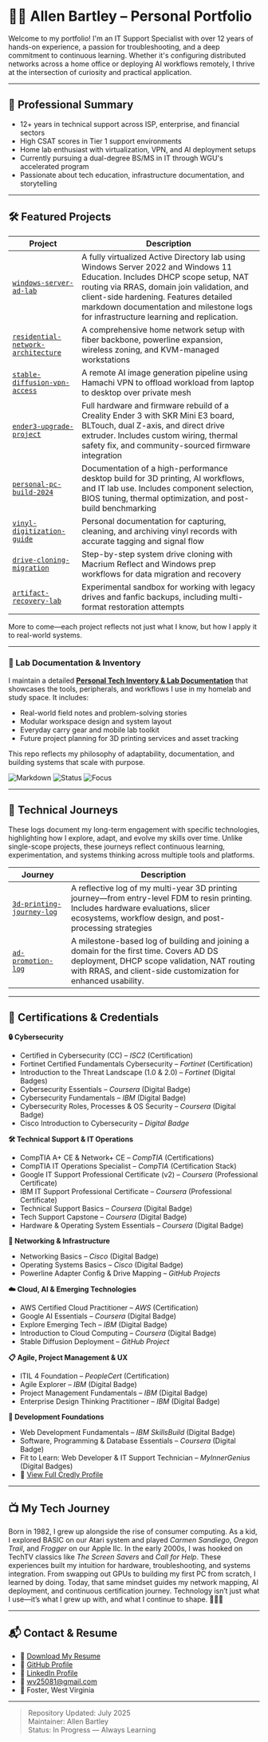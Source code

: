 # 👨‍💻 Allen Bartley – Personal Portfolio

Welcome to my portfolio! I'm an IT Support Specialist with over 12 years of hands-on experience, a passion for troubleshooting, and a deep commitment to continuous learning. Whether it's configuring distributed networks across a home office or deploying AI workflows remotely, I thrive at the intersection of curiosity and practical application.

---

## 🎯 Professional Summary

- 12+ years in technical support across ISP, enterprise, and financial sectors
- High CSAT scores in Tier 1 support environments
- Home lab enthusiast with virtualization, VPN, and AI deployment setups
- Currently pursuing a dual-degree BS/MS in IT through WGU's accelerated program
- Passionate about tech education, infrastructure documentation, and storytelling

---

## 🛠️ Featured Projects

| Project | Description |
|--------|-------------|
| [`windows-server-ad-lab`](https://github.com/Allen-Bartley/windows-server-ad-lab) | A fully virtualized Active Directory lab using Windows Server 2022 and Windows 11 Education. Includes DHCP scope setup, NAT routing via RRAS, domain join validation, and client-side hardening. Features detailed markdown documentation and milestone logs for infrastructure learning and replication. |
| [`residential-network-architecture`](https://github.com/Allen-Bartley/residential-network-architecture) | A comprehensive home network setup with fiber backbone, powerline expansion, wireless zoning, and KVM-managed workstations |
| [`stable-diffusion-vpn-access`](https://github.com/Allen-Bartley/stable-diffusion-vpn-access) | A remote AI image generation pipeline using Hamachi VPN to offload workload from laptop to desktop over private mesh |
| [`ender3-upgrade-project`](https://github.com/Allen-Bartley/ender3-upgrade-project) | Full hardware and firmware rebuild of a Creality Ender 3 with SKR Mini E3 board, BLTouch, dual Z-axis, and direct drive extruder. Includes custom wiring, thermal safety fix, and community-sourced firmware integration |
| [`personal-pc-build-2024`](https://github.com/Allen-Bartley/personal-pc-build-2024) | Documentation of a high-performance desktop build for 3D printing, AI workflows, and IT lab use. Includes component selection, BIOS tuning, thermal optimization, and post-build benchmarking |
| [`vinyl-digitization-guide`](https://github.com/Allen-Bartley/vinyl-digitization-guide) | Personal documentation for capturing, cleaning, and archiving vinyl records with accurate tagging and signal flow |
| [`drive-cloning-migration`](https://github.com/Allen-Bartley/drive-cloning-migration) | Step-by-step system drive cloning with Macrium Reflect and Windows prep workflows for data migration and recovery |
| [`artifact-recovery-lab`](https://github.com/Allen-Bartley/artifact-recovery-lab) | Experimental sandbox for working with legacy drives and fanfic backups, including multi-format restoration attempts |

More to come—each project reflects not just what I know, but how I apply it to real-world systems.

---

### 🧰 Lab Documentation & Inventory

I maintain a detailed [**Personal Tech Inventory & Lab Documentation**](https://github.com/Allen-Bartley/allen-lab-inventory) that showcases the tools, peripherals, and workflows I use in my homelab and study space. It includes:

- Real-world field notes and problem-solving stories  
- Modular workspace design and system layout  
- Everyday carry gear and mobile lab toolkit  
- Future project planning for 3D printing services and asset tracking  

This repo reflects my philosophy of adaptability, documentation, and building systems that scale with purpose.

![Markdown](https://img.shields.io/badge/Docs-Markdown-blue?style=flat-square)
![Status](https://img.shields.io/badge/Status-Active-brightgreen?style=flat-square)
![Focus](https://img.shields.io/badge/Focus-Homelab_&_3D_Printing-orange?style=flat-square)

---

## 🧭 Technical Journeys

These logs document my long-term engagement with specific technologies, highlighting how I explore, adapt, and evolve my skills over time. Unlike single-scope projects, these journeys reflect continuous learning, experimentation, and systems thinking across multiple tools and platforms.

| Journey | Description |
|--------|-------------|
| [`3d-printing-journey-log`](https://github.com/Allen-Bartley/3d-printing-journey-log) | A reflective log of my multi-year 3D printing journey—from entry-level FDM to resin printing. Includes hardware evaluations, slicer ecosystems, workflow design, and post-processing strategies |
| [`ad-promotion-log`](https://github.com/Allen-Bartley/windows-server-ad-lab/blob/main/notes/ad-promotion-log.md) | A milestone-based log of building and joining a domain for the first time. Covers AD DS deployment, DHCP scope validation, NAT routing with RRAS, and client-side customization for enhanced usability. |

---

## 🧰 Certifications & Credentials

**🔒 Cybersecurity** 

- Certified in Cybersecurity (CC) – *ISC2* (Certification)
- Fortinet Certified Fundamentals Cybersecurity – *Fortinet* (Certification)
- Introduction to the Threat Landscape (1.0 & 2.0) – *Fortinet* (Digital Badges)
- Cybersecurity Essentials – *Coursera* (Digital Badge)
- Cybersecurity Fundamentals – *IBM* (Digital Badge)
- Cybersecurity Roles, Processes & OS Security – *Coursera* (Digital Badge)
- Cisco Introduction to Cybersecurity – *Digital Badge*

**🛠️ Technical Support & IT Operations**

- CompTIA A+ CE & Network+ CE – *CompTIA* (Certifications)
- CompTIA IT Operations Specialist – *CompTIA* (Certification Stack)
- Google IT Support Professional Certificate (v2) – *Coursera* (Professional Certificate)
- IBM IT Support Professional Certificate – *Coursera* (Professional Certificate)
- Technical Support Basics – *Coursera* (Digital Badge)
- Tech Support Capstone – *Coursera* (Digital Badge)
- Hardware & Operating System Essentials – *Coursera* (Digital Badge)

**📡 Networking & Infrastructure** 

- Networking Basics – *Cisco* (Digital Badge)
- Operating Systems Basics – *Cisco* (Digital Badge)
- Powerline Adapter Config & Drive Mapping – *GitHub Projects* 

**☁️ Cloud, AI & Emerging Technologies** 

- AWS Certified Cloud Practitioner – *AWS* (Certification)
- Google AI Essentials – *Coursera* (Digital Badge)
- Explore Emerging Tech – *IBM* (Digital Badge)
- Introduction to Cloud Computing – *Coursera* (Digital Badge)
- Stable Diffusion Deployment – *GitHub Project* 

**📋 Agile, Project Management & UX** 

- ITIL 4 Foundation – *PeopleCert* (Certification)
- Agile Explorer – *IBM* (Digital Badge)
- Project Management Fundamentals – *IBM* (Digital Badge)
- Enterprise Design Thinking Practitioner – *IBM* (Digital Badge) 

**🧱 Development Foundations** 

- Web Development Fundamentals – *IBM SkillsBuild* (Digital Badge)
- Software, Programming & Database Essentials – *Coursera* (Digital Badge)
- Fit to Learn: Web Developer & IT Support Technician – *MyInnerGenius* (Digital Badges)
- 🔗 [View Full Credly Profile](https://www.credly.com/users/allen-l-bartley)

---

## 📺 My Tech Journey
Born in 1982, I grew up alongside the rise of consumer computing. As a kid, I explored BASIC on our Atari system and played *Carmen Sandiego*, *Oregon Trail*, and *Frogger* on our Apple IIc. In the early 2000s, I was hooked on TechTV classics like *The Screen Savers* and *Call for Help*. These experiences built my intuition for hardware, troubleshooting, and systems integration. From swapping out GPUs to building my first PC from scratch, I learned by doing. Today, that same mindset guides my network mapping, AI deployment, and continuous certification journey. Technology isn’t just what I use—it’s what I grew up with, and what I continue to shape. 🔧📼🧠

---

## 📬 Contact & Resume

- 📄 [Download My Resume](./Allen_Bartley_Resume_2025.pdf)
- 🔗 [GitHub Profile](https://github.com/Allen-Bartley)
- 🔗 [LinkedIn Profile](https://www.linkedin.com/in/allen-bartley-b134a5275/)
- 📧 wv25081@gmail.com
- 📍 Foster, West Virginia

---

> Repository Updated: July 2025  
> Maintainer: Allen Bartley  
> Status: In Progress — Always Learning
